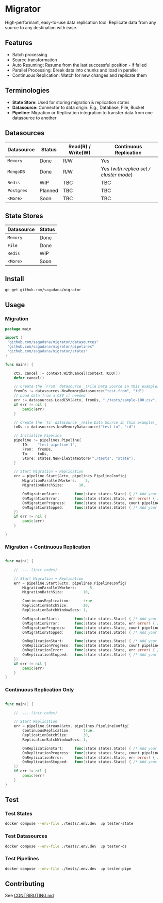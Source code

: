 # Migrator

High-performant, easy-to-use data replication tool. Replicate data from any source to any destination with ease.

## Features

- Batch processing
- Source transformation
- Auto Resuming: Resume from the last successful position - if failed
- Parallel Processing: Break data into chunks and load in parallel
- Continuous Replication: Watch for new changes and replicate them

## Terminologies

- **State Store**: Used for storing migration & replication states
- **Datasource**: Connector to data origin. E.g., Database, File, Bucket
- **Pipeline**: Migration or Replication integration to transfer data from one datasource to another

## Datasources

| Datasource | Status  | Read(R) / Write(W) | Continuous Replication                  |
| ---------- | ------- | ------------------ | --------------------------------------- |
| `Memory`   | Done    | R/W                | Yes                                     |
| `MongoDB`  | Done    | R/W                | Yes (_with replica set / cluster mode_) |
| `Redis`    | WIP     | TBC                | TBC                                     |
| `Postgres` | Planned | TBC                | TBC                                     |
| `<More>`   | Soon    | TBC                | TBC                                     |

## State Stores

| Datasource | Status |
| ---------- | ------ |
| `Memory`   | Done   |
| `File`     | Done   |
| `Redis`    | WIP    |
| `<More>`   | Soon   |

## Install

```bash
go get github.com/sagadana/migrator
```

## Usage

### Migration

```go
package main

import (
 "github.com/sagadana/migrator/datasources"
 "github.com/sagadana/migrator/pipelines"
 "github.com/sagadana/migrator/states"
)

func main() {

    ctx, cancel := context.WithCancel(context.TODO())
    defer cancel()

    // Create the `From` datasource _(File Data Source in this example)_
    fromDs := datasources.NewMemoryDatasource("test-from", "id")
    // Load data from a CSV if needed
    err := datasources.LoadCSV(&ctx, fromDs, "./tests/sample-100.csv", /*batch size*/ 10)
    if err != nil {
        panic(err)
    }

    // Create the `To` datasource _(File Data Source in this example)_
    toDs := datasources.NewMemoryDatasource("test-to", "id")

    // Initialize Pipeline
    pipeline := pipelines.Pipeline{
        ID:    "test-pipeline-1",
        From:  fromDs,
        To:    toDs,
        Store: states.NewFileStateStore("./tests", "state"),
    }

    // Start Migration + Replication
    err = pipeline.Start(&ctx, pipelines.PipelineConfig{
        MigrationParallelWorkers:    5,
        MigrationBatchSize:       10,

        OnMigrationStart:       func(state states.State) { /* Add your logic. E.g extra logs */ },
        OnMigrationError:       func(state states.State, err error) { /* Add your logic. E.g extra logs */ },
        OnMigrationProgress:    func(state states.State, count pipelines.DatasourcePushCount) { /* Add your logic. E.g extra logs */ },
        OnMigrationStopped:     func(state states.State) { /* Add your logic. E.g extra logs */ },
    })
    if err != nil {
        panic(err)
    }

}

```

### Migration + Continuous Replication

```go

func main() {

    // .... (init codes)

    // Start Migration + Replication
    err = pipeline.Start(&ctx, pipelines.PipelineConfig{
        MigrationParallelWorkers:      5,
        MigrationBatchSize:         10,

        ContinuousReplication:      true,
        ReplicationBatchSize:       20,
        ReplicationBatchWindowSecs: 1,

        OnMigrationStart:       func(state states.State) { /* Add your logic. E.g extra logs */ },
        OnMigrationError:       func(state states.State, err error) { /* Add your logic. E.g extra logs */ },
        OnMigrationProgress:    func(state states.State, count pipelines.DatasourcePushCount) { /* Add your logic. E.g extra logs */ },
        OnMigrationStopped:     func(state states.State) { /* Add your logic. E.g extra logs */ },

        OnReplicationStart:     func(state states.State) { /* Add your logic. E.g extra logs */ },
        OnReplicationProgress:  func(state states.State, count pipelines.DatasourcePushCount) { /* Add your logic. E.g extra logs */ },
        OnReplicationError:     func(state states.State, err error) { /* Add your logic. E.g extra logs */ },
        OnReplicationStopped:   func(state states.State) { /* Add your logic. E.g extra logs */ },
    })
    if err != nil {
        panic(err)
    }
}

```

### Continuous Replication Only

```go

func main() {

    // .... (init codes)

    // Start Replication
    err = pipeline.Stream(&ctx, pipelines.PipelineConfig{
        ContinuousReplication:      true,
        ReplicationBatchSize:       20,
        ReplicationBatchWindowSecs: 1,

        OnReplicationStart:     func(state states.State) { /* Add your logic. E.g extra logs */ },
        OnReplicationProgress:  func(state states.State, count pipelines.DatasourcePushCount) { /* Add your logic. E.g extra logs */ },
        OnReplicationError:     func(state states.State, err error) { /* Add your logic. E.g extra logs */ },
        OnReplicationStopped:   func(state states.State) { /* Add your logic. E.g extra logs */ },
    })
    if err != nil {
        panic(err)
    }
}

```

## Test

### Test States

```sh
docker compose --env-file ./tests/.env.dev  up tester-state
```

### Test Datasources

```sh
docker compose --env-file ./tests/.env.dev  up tester-ds
```

### Test Pipelines

```sh
docker compose --env-file ./tests/.env.dev  up tester-pipe
```

## Contributing

See [CONTRIBUTING.md](CONTRIBUTING.md)
